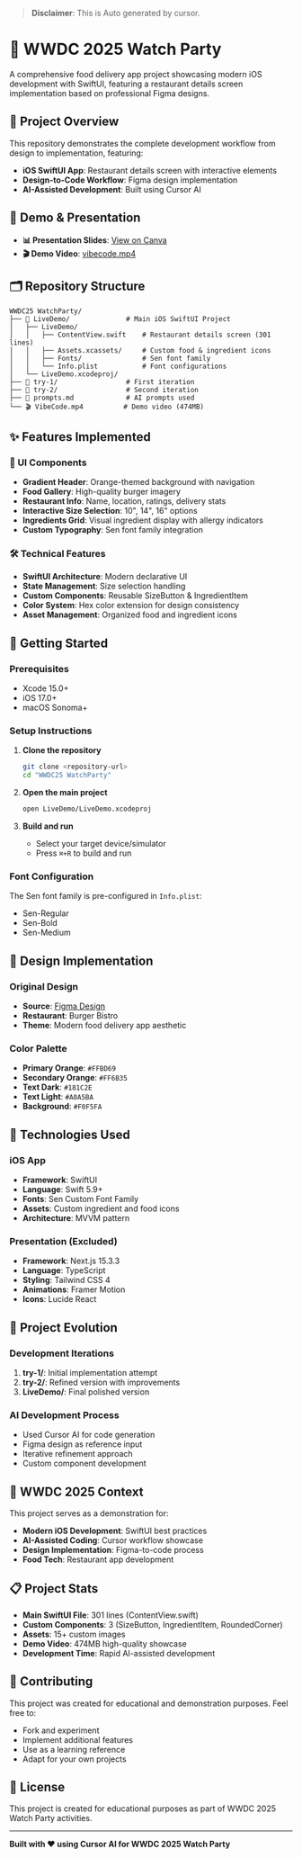 > **Disclaimer**: This is Auto generated by cursor.


# 🍔 WWDC 2025 Watch Party


A comprehensive food delivery app project showcasing modern iOS development with SwiftUI, featuring a restaurant details screen implementation based on professional Figma designs.

## 📱 Project Overview

This repository demonstrates the complete development workflow from design to implementation, featuring:
- **iOS SwiftUI App**: Restaurant details screen with interactive elements
- **Design-to-Code Workflow**: Figma design implementation
- **AI-Assisted Development**: Built using Cursor AI

## 🎥 Demo & Presentation

- **📊 Presentation Slides**: [View on Canva](https://www.canva.com/design/DAGpyk29IpY/T0nvBCUfVaZ_1NFPbV0sCg/edit?utm_content=DAGpyk29IpY&utm_campaign=designshare&utm_medium=link2&utm_source=sharebutton)
- **🎬 Demo Video**: [vibecode.mp4](https://drive.google.com/file/d/1VqBuNHnWgO7vp1a9KlPSmxAcMvAd88Nl/view?usp=sharing)

## 🗂️ Repository Structure

```
WWDC25 WatchParty/
├── 📱 LiveDemo/              # Main iOS SwiftUI Project
│   ├── LiveDemo/
│   │   ├── ContentView.swift    # Restaurant details screen (301 lines)
│   │   ├── Assets.xcassets/     # Custom food & ingredient icons
│   │   ├── Fonts/               # Sen font family
│   │   └── Info.plist           # Font configurations
│   └── LiveDemo.xcodeproj/
├── 🔄 try-1/                 # First iteration
├── 🔄 try-2/                 # Second iteration  
├── 📝 prompts.md             # AI prompts used
└── 🎬 VibeCode.mp4          # Demo video (474MB)
```

## ✨ Features Implemented

### 🎨 UI Components
- **Gradient Header**: Orange-themed background with navigation
- **Food Gallery**: High-quality burger imagery
- **Restaurant Info**: Name, location, ratings, delivery stats
- **Interactive Size Selection**: 10", 14", 16" options
- **Ingredients Grid**: Visual ingredient display with allergy indicators
- **Custom Typography**: Sen font family integration

### 🛠️ Technical Features
- **SwiftUI Architecture**: Modern declarative UI
- **State Management**: Size selection handling
- **Custom Components**: Reusable SizeButton & IngredientItem
- **Color System**: Hex color extension for design consistency
- **Asset Management**: Organized food and ingredient icons

## 🚀 Getting Started

### Prerequisites
- Xcode 15.0+
- iOS 17.0+
- macOS Sonoma+

### Setup Instructions

1. **Clone the repository**
   ```bash
   git clone <repository-url>
   cd "WWDC25 WatchParty"
   ```

2. **Open the main project**
   ```bash
   open LiveDemo/LiveDemo.xcodeproj
   ```

3. **Build and run**
   - Select your target device/simulator
   - Press `⌘+R` to build and run

### Font Configuration
The Sen font family is pre-configured in `Info.plist`:
- Sen-Regular
- Sen-Bold  
- Sen-Medium

## 🎯 Design Implementation

### Original Design
- **Source**: [Figma Design](https://www.figma.com/design/8c2YygFt0rPEeht8oFRm9O/Food-Delivery-App--Community-?node-id=212-175&t=4lkUfXG42cSi2TRK-4)
- **Restaurant**: Burger Bistro
- **Theme**: Modern food delivery app aesthetic

### Color Palette
- **Primary Orange**: `#FFBD69`
- **Secondary Orange**: `#FF6B35` 
- **Text Dark**: `#181C2E`
- **Text Light**: `#A0A5BA`
- **Background**: `#F0F5FA`

## 🔧 Technologies Used

### iOS App
- **Framework**: SwiftUI
- **Language**: Swift 5.9+
- **Fonts**: Sen Custom Font Family
- **Assets**: Custom ingredient and food icons
- **Architecture**: MVVM pattern

### Presentation (Excluded)
- **Framework**: Next.js 15.3.3
- **Language**: TypeScript
- **Styling**: Tailwind CSS 4
- **Animations**: Framer Motion
- **Icons**: Lucide React

## 📂 Project Evolution

### Development Iterations
1. **try-1/**: Initial implementation attempt
2. **try-2/**: Refined version with improvements  
3. **LiveDemo/**: Final polished version

### AI Development Process
- Used Cursor AI for code generation
- Figma design as reference input
- Iterative refinement approach
- Custom component development

## 🎪 WWDC 2025 Context

This project serves as a demonstration for:
- **Modern iOS Development**: SwiftUI best practices
- **AI-Assisted Coding**: Cursor workflow showcase
- **Design Implementation**: Figma-to-code process
- **Food Tech**: Restaurant app development

## 📋 Project Stats

- **Main SwiftUI File**: 301 lines (ContentView.swift)
- **Custom Components**: 3 (SizeButton, IngredientItem, RoundedCorner)
- **Assets**: 15+ custom images
- **Demo Video**: 474MB high-quality showcase
- **Development Time**: Rapid AI-assisted development

## 🤝 Contributing

This project was created for educational and demonstration purposes. Feel free to:
- Fork and experiment
- Implement additional features
- Use as a learning reference
- Adapt for your own projects

## 📄 License

This project is created for educational purposes as part of WWDC 2025 Watch Party activities.

---

**Built with ❤️ using Cursor AI for WWDC 2025 Watch Party**
